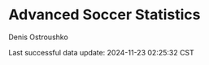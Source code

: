 # Advanced Soccer Statistics
Denis Ostroushko

<!-- gfm -->

Last successful data update: 2024-11-23 02:25:32 CST
